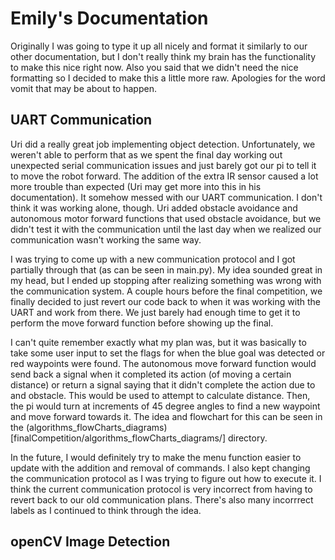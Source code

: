 # Emily's Documentation
Originally I was going to type it up all nicely and format it similarly to our other documentation,
but I don't really think my brain has the functionality to make this nice right now.
Also you said that we didn't need the nice formatting so I decided to make this a little more raw.
Apologies for the word vomit that may be about to happen. 

## UART Communication
Uri did a really great job implementing object detection. Unfortunately, we weren't able to perform that as we spent the final day working out 
unexpected serial communication issues and just barely got our pi to tell it to move the robot forward. The addition of the extra IR sensor
caused a lot more trouble than expected (Uri may get more into this in his documentation). It somehow messed with our UART communication. I don't think
it was working alone, though. Uri added obstacle avoidance and autonomous motor forward functions that used obstacle avoidance, but we didn't test it with the
communication until the last day when we realized our communication wasn't working the same way.

I was trying to come up with a new communication protocol and I got partially through that (as can be seen in main.py). My idea sounded great in my head, 
but I ended up stopping after realizing something was wrong with the communication system. A couple hours before the final competition, we finally decided to
just revert our code back to when it was working with the UART and work from there. We just barely had enough time to get it to perform the move forward function
before showing up the final.

I can't quite remember exactly what my plan was, but it was basically to take some user input to set the flags for when the blue goal was detected
or red waypoints were found. The autonomous move forward function would send back a signal when it completed its action (of moving a certain distance) or 
return a signal saying that it didn't complete the action due to and obstacle. This would be used to attempt to calculate distance. Then, the pi would turn
at increments of 45 degree angles to find a new waypoint and move forward towards it. The idea and flowchart for this can be seen in the
(algorithms_flowCharts_diagrams)[finalCompetition/algorithms_flowCharts_diagrams/] directory.

In the future, I would definitely try to make the menu function easier to update with the addition and removal of commands. I also kept changing the communication
protocol as I was trying to figure out how to execute it. I think the current communication protocol is very incorrect from having to revert back to our old 
communication plans. There's also many incorrrect labels as I continued to think through the idea.

## openCV Image Detection


